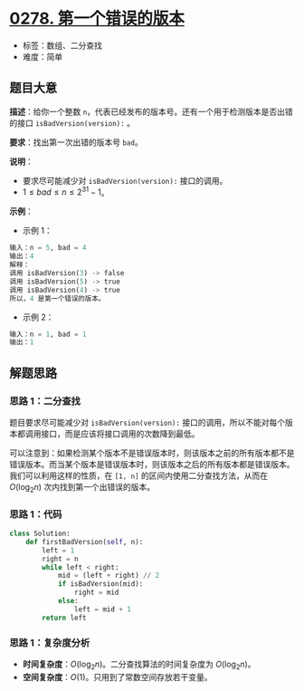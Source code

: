 # [0278. 第一个错误的版本](https://leetcode.cn/problems/first-bad-version/)

- 标签：数组、二分查找
- 难度：简单

## 题目大意

**描述**：给你一个整数 `n`，代表已经发布的版本号。还有一个用于检测版本是否出错的接口 `isBadVersion(version):` 。

**要求**：找出第一次出错的版本号 `bad`。

**说明**：

- 要求尽可能减少对 `isBadVersion(version):` 接口的调用。
- $1 \le bad \le n \le 2^{31} - 1$。

**示例**：

- 示例 1：

```python
输入：n = 5, bad = 4
输出：4
解释：
调用 isBadVersion(3) -> false 
调用 isBadVersion(5) -> true 
调用 isBadVersion(4) -> true
所以，4 是第一个错误的版本。
```

- 示例 2：

```python
输入：n = 1, bad = 1
输出：1
```

## 解题思路

### 思路 1：二分查找

题目要求尽可能减少对 `isBadVersion(version):` 接口的调用，所以不能对每个版本都调用接口，而是应该将接口调用的次数降到最低。

可以注意到：如果检测某个版本不是错误版本时，则该版本之前的所有版本都不是错误版本。而当某个版本是错误版本时，则该版本之后的所有版本都是错误版本。我们可以利用这样的性质，在 `[1, n]` 的区间内使用二分查找方法，从而在 $O(\log_2n)$ 次内找到第一个出错误的版本。

### 思路 1：代码

```python
class Solution:
    def firstBadVersion(self, n):
        left = 1
        right = n
        while left < right:
            mid = (left + right) // 2
            if isBadVersion(mid):
                right = mid
            else:
                left = mid + 1
        return left
```

### 思路 1：复杂度分析

- **时间复杂度**：$O(\log_2 n)$。二分查找算法的时间复杂度为 $O(\log_2 n)$。
- **空间复杂度**：$O(1)$。只用到了常数空间存放若干变量。

